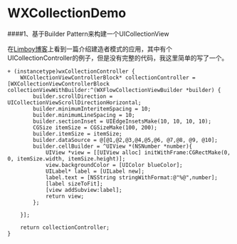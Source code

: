 # WXCollectionDemo

####1、基于Builder Pattern来构建一个UICollectionView

在[Limboy博客](http://limboy.me/ios/2015/02/07/builder-pattern.html)上看到一篇介绍建造者模式的应用，其中有个UICollectionController的例子，但是没有完整的代码，我这里简单的写了一个。

```
+ (instancetype)wxCollectionController {
    WXCollectionViewControllerBlock* collectionController = [WXCollectionViewControllerBlock collectionViewWithBuilder:^(WXFlowCollectionViewBuilder *builder) {
        builder.scrollDirection = UICollectionViewScrollDirectionHorizontal;
        builder.minimumInteritemSpacing = 10;
        builder.minimumLineSpacing = 10;
        builder.sectionInset = UIEdgeInsetsMake(10, 10, 10, 10);
        CGSize itemSize = CGSizeMake(100, 200);
        builder.itemSize = itemSize;
        builder.dataSource = @[@1,@2,@3,@4,@5,@6, @7,@8, @9, @10];
        builder.cellBuilder = ^UIView *(NSNumber *number){
            UIView *view = [[UIView alloc] initWithFrame:CGRectMake(0, 0, itemSize.width, itemSize.height)];
            view.backgroundColor = [UIColor blueColor];
            UILabel* label = [UILabel new];
            label.text = [NSString stringWithFormat:@"%@",number];
            [label sizeToFit];
            [view addSubview:label];
            return view;
        };

    }];
    
    return collectionController;
}
```